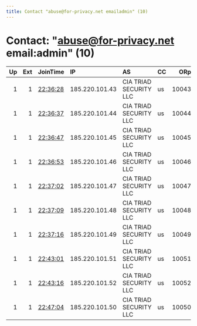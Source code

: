 ```yaml
---
title: Contact "abuse@for-privacy.net emailadmin" (10)
---
```


# Contact: "abuse@for-privacy.net email:admin" (10)

|   Up |   Ext | JoinTime                                                                                            | IP             | AS                     | CC   |   ORp |   Dirp | OS    | Version   | Nickname      |   eFamMembers |
|-----:|------:|:----------------------------------------------------------------------------------------------------|:---------------|:-----------------------|:-----|------:|-------:|:------|:----------|:--------------|--------------:|
|    1 |     1 | [22:36:28](https://metrics.torproject.org/rs.html#details/829EC1AF85B89A4CD9E10C7271FEFF19A64C4A77) | 185.220.101.43 | CIA TRIAD SECURITY LLC | us   | 10043 |   1043 | Linux | 0.4.5.10  | ForPrivacyNET |             1 |
|    1 |     1 | [22:36:37](https://metrics.torproject.org/rs.html#details/4A169C0A14E41F647D009EC49D28A3D11629DAF0) | 185.220.101.44 | CIA TRIAD SECURITY LLC | us   | 10044 |   1044 | Linux | 0.4.5.10  | ForPrivacyNET |             1 |
|    1 |     1 | [22:36:47](https://metrics.torproject.org/rs.html#details/F6CA925CDCD1B12F693A4B6EC79EA914DCDC9800) | 185.220.101.45 | CIA TRIAD SECURITY LLC | us   | 10045 |   1045 | Linux | 0.4.5.10  | ForPrivacyNET |             1 |
|    1 |     1 | [22:36:53](https://metrics.torproject.org/rs.html#details/C218A910CEF43EF5E4B9FC9F2026A7DA3958D9F4) | 185.220.101.46 | CIA TRIAD SECURITY LLC | us   | 10046 |   1046 | Linux | 0.4.5.10  | ForPrivacyNET |             1 |
|    1 |     1 | [22:37:02](https://metrics.torproject.org/rs.html#details/2390B303058F5EC1E1BEAAEECE3AAF2CF97B71F4) | 185.220.101.47 | CIA TRIAD SECURITY LLC | us   | 10047 |   1047 | Linux | 0.4.5.10  | ForPrivacyNET |             1 |
|    1 |     1 | [22:37:09](https://metrics.torproject.org/rs.html#details/700656570DF73C4FC4059FEF2F7DE08B2721E409) | 185.220.101.48 | CIA TRIAD SECURITY LLC | us   | 10048 |   1048 | Linux | 0.4.5.10  | ForPrivacyNET |             1 |
|    1 |     1 | [22:37:16](https://metrics.torproject.org/rs.html#details/A398080A6A72F828DC4476DE45E28C5892CA1070) | 185.220.101.49 | CIA TRIAD SECURITY LLC | us   | 10049 |   1049 | Linux | 0.4.5.10  | ForPrivacyNET |             1 |
|    1 |     1 | [22:43:01](https://metrics.torproject.org/rs.html#details/04749CD6A6BE1C0B14EE63DFD0F13EEB9EFEE8AB) | 185.220.101.51 | CIA TRIAD SECURITY LLC | us   | 10051 |   1051 | Linux | 0.4.5.10  | ForPrivacyNET |             1 |
|    1 |     1 | [22:43:16](https://metrics.torproject.org/rs.html#details/C4CE54BF7CF355433FF6E9D80240070F65B6B96E) | 185.220.101.52 | CIA TRIAD SECURITY LLC | us   | 10052 |   1052 | Linux | 0.4.5.10  | ForPrivacyNET |             1 |
|    1 |     1 | [22:47:04](https://metrics.torproject.org/rs.html#details/9B070A04BE3C9364C7E0D961BB3569C334663CA0) | 185.220.101.50 | CIA TRIAD SECURITY LLC | us   | 10050 |   1050 | Linux | 0.4.5.10  | ForPrivacyNET |             1 |
